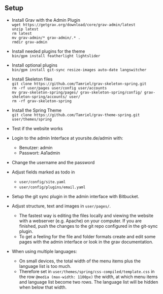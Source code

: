 ## Setup
* Install Grav with the Admin Plugin<br>
`wget https://getgrav.org/download/core/grav-admin/latest`<br>
`unzip latest`<br>
`rm latest`<br>
`mv grav-admin/* grav-admin/.* .`<br>
`rmdir grav-admin`<br>

* Install needed plugins for the theme<br>
`bin/gpm install featherlight lightslider`

* Install optional plugins<br>
`bin/gpm install git-sync resize-images auto-date langswitcher`

* Install Skeleton files<br>
`git clone https://github.com/Tamriel/grav-skeleton-spring.git`<br>
`rm -rf user/pages user/config user/accounts`<br>
`mv grav-skeleton-spring/pages/ grav-skeleton-spring/config/ grav-skeleton-spring/accounts/ user/`<br>
`rm -rf grav-skeleton-spring`<br>

* Install the Spring Theme<br>
`git clone https://github.com/Tamriel/grav-theme-spring.git user/themes/spring`

* Test if the website works

* Login to the admin Interface at yoursite.de/admin with:
  * Benutzer: admin
  * Passwort: Aa1admin
* Change the username and the password

* Adjust fields marked as todo in
  * `user/config/site.yaml`
  * `user/config/plugins/email.yaml`
  
* Setup the git sync plugin in the admin interface with Bitbucket.

* Adjust structure, text and images in `user/pages/`. 
  * The fastest way is editing the files locally and viewing the website with a webserver (e.g. Apache) on your computer. If you are finished, push the changes to the git repo configured in the git-sync plugin.
  * To get a feeling for the file and folder formats create and edit some pages with the admin interface or look in the grav documentation.
  
* When using multiple languages:
  * On small devices, the total width of the menu items plus the language list is too much.
  * Therefore set in `user/themes/spring/css-compiled/template.css` in the row `@media (max-width: 1100px)` the width, at which menu items and language list become two rows. The language list will be hidden when below that width.
